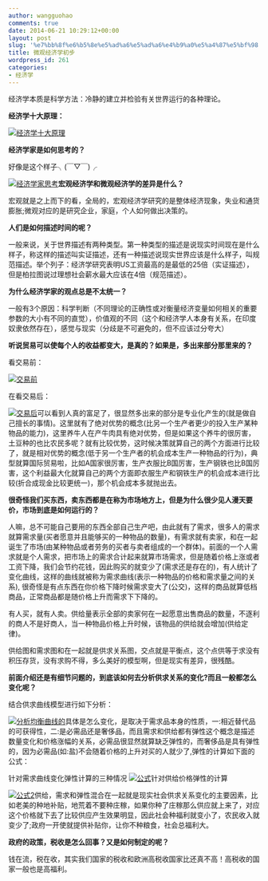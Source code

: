 ```yaml
---
author: wangguohao
comments: true
date: 2014-06-21 10:29:12+00:00
layout: post
slug: '%e7%bb%8f%e6%b5%8e%e5%ad%a6%e5%ad%a6%e4%b9%a0%e5%a4%87%e5%bf%98'
title: 微观经济学初步
wordpress_id: 261
categories:
- 经济学
---
```


经济学本质是科学方法：冷静的建立并检验有关世界运行的各种理论。

**经济学十大原理：**

[![经济学十大原理](http://linux323.tk/wp-content/uploads/2014/07/经济学十大原理.png)](http://linux323.tk/wp-content/uploads/2014/07/经济学十大原理.png)

**经济学家是如何思考的？**

好像是这个样子╮(￣▽￣)╭

[![经济学家思考](http://linux323.tk/wp-content/uploads/2014/07/经济学家思考.png)](http://linux323.tk/wp-content/uploads/2014/07/经济学家思考.png)**宏观经济学和微观经济学的差异是什么？**

宏观就是之上而下的看，全局的，宏观经济学研究的是整体经济现象，失业和通货膨胀;微观对应的是研究企业，家庭，个人如何做出决策的。

**人们是如何描述时间的呢？**

一般来说，关于世界描述有两种类型。第一种类型的描述是说现实时间现在是什么样子，称这样的描述叫实证描述，还有一种描述说现实世界应该是什么样子，叫规范描述。举个列子：经济学研究表明US工资最高的是最低的25倍（实证描述），但是柏拉图说过理想社会薪水最大应该在4倍（规范描述）。

**为什么经济学家的观点总是不太统一？**

一般有3个原因：科学判断（不同理论的正确性或对衡量经济变量如何相关的重要参数的大小有不同的直觉），价值观的不同（这个和经济学人本身有关系，在印度奴隶依然存在），感觉与现实（分歧是不可避免的，但不应该过分夸大）

**听说贸易可以使每个人的收益都变大，是真的？如果是，多出来部分那里来的？**

看交易前：

[![交易前](http://linux323.tk/wp-content/uploads/2014/06/交易前.png)](http://linux323.tk/wp-content/uploads/2014/06/交易前.png)

在看交易后：

[![交易后](http://linux323.tk/wp-content/uploads/2014/06/交易后.png)](http://linux323.tk/wp-content/uploads/2014/06/交易后.png)可以看到人真的富足了，很显然多出来的部分是专业化产生的(就是做自己擅长的事情)。这里就有了绝对优势的概念(比另一个生产者更少的投入生产某种物品的能力)，这里养牛人在产牛肉具有绝对优势，但是如果这个养牛的很厉害，土豆种的也比农民多呢？就有比较优势，这时候决策就算自己的两个方面进行比较了，就是相对优势的概念(低于另一个生产者的机会成本生产一种物品的行为)，典型就算国际贸易啦，比如A国家很厉害，生产衣服比B国厉害，生产钢铁也比B国厉害，这个利益最大化就算自己的两个方面即衣服生产和钢铁生产的机会成本进行比较(折合成现金比较更统一)，那个机会成本多就抛出去。

**很奇怪我们买东西，卖东西都是在称为市场地方上，但是为什么很少见人漫天要价，市场到底是如何运行的？**

人嘛，总不可能自己要用的东西全部自己生产吧，由此就有了需求，很多人的需求就算需求量(买者愿意并且能够买的一种物品的数量)，有需求就有卖家，和在一起诞生了市场(由某种物品或者劳务的买者与卖者组成的一个群体)。前面的一个人需求就是个人需求，把市场上的需求合计起来就算市场需求，但是随着价格上涨或者工资下降，我们会节约花钱，因此购买的就变少了(需求还是存在的)，有人统计了变化曲线，这样的曲线就被称为需求曲线(表示一种物品的价格和需求量之间的关系), 很奇怪是有点东西在你价格下降时候需求变大了(公交)，这样的商品就算低档商品，正常商品都是随价格上升而需求下下降的。

有人买，就有人卖。供给量表示全部的卖家何在一起愿意出售商品的数量，不逐利的商人不是好商人，当一种物品价格上升时候，该物品的供给就会增加(供给定律)。

供给图和需求图和在一起就是供求关系图，交点就是平衡点，这个点供等于求没有积压存货，没有求购不得，多么美好的模型啊，但是现实有差异，很残酷。

**前面介绍还是有细节问题的，到底该如何去分析供求关系的变化?而且一般都怎么变化呢？**

结合供求曲线模型进行如下分析：

[![分析均衡曲线的](http://linux323.tk/wp-content/uploads/2014/06/分析均衡曲线的.png)](http://linux323.tk/wp-content/uploads/2014/06/分析均衡曲线的.png)具体是怎么变化，是取决于需求品本身的性质，一:相近替代品的可获得性，二:是必需品还是奢侈品，而且需求和供给都有弹性这个概念是描述数量变化和价格涨幅的关系，必需品很显然就算缺乏弹性的，而奢侈品是具有弹性的，因为必需品(如:盐)不会随着价格的上升对买的人就少了,弹性的计算如下面的公式：

针对需求曲线变化弹性计算的三种情况
[![公式](http://linux323.tk/wp-content/uploads/2014/06/公式.png)](http://linux323.tk/wp-content/uploads/2014/06/公式.png)针对供给价格弹性的计算

[![公式2](http://linux323.tk/wp-content/uploads/2014/06/公式1.png)](http://linux323.tk/wp-content/uploads/2014/06/公式1.png)供给，需求和弹性混合在一起就是现实社会供求关系变化的主要因素，比如老美的种地补贴，地荒着不要种庄稼，如果你种了庄稼那么供应就上来了，对应这个价格就下去了比较供应产生效果明显，因此社会种福利就变小了，农民收入就变少了;政府一开使就提供补贴你，让你不种粮食，社会总福利大。

**政府的政策，税收是怎么回事？又是如何制定的呢？**

钱在流，税在收，其实我们国家的税收和欧洲高税收国家比还真不高！高税收的国家一般也是高福利。
